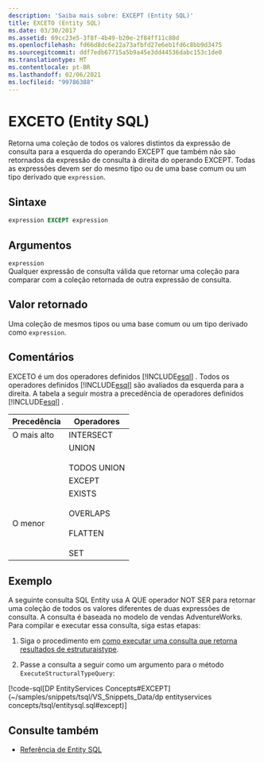 ```yaml
---
description: 'Saiba mais sobre: EXCEPT (Entity SQL)'
title: EXCETO (Entity SQL)
ms.date: 03/30/2017
ms.assetid: 69cc23e5-3f8f-4b49-b20e-2f84ff11c80d
ms.openlocfilehash: fd66d8dc6e22a73afbfd27e6eb1fd6c8bb9d3475
ms.sourcegitcommit: ddf7edb67715a5b9a45e3dd44536dabc153c1de0
ms.translationtype: MT
ms.contentlocale: pt-BR
ms.lasthandoff: 02/06/2021
ms.locfileid: "99786388"
---
```

# <a name="except-entity-sql"></a>EXCETO (Entity SQL)

Retorna uma coleção de todos os valores distintos da expressão de consulta para a esquerda do operando EXCEPT que também não são retornados da expressão de consulta à direita do operando EXCEPT. Todas as expressões devem ser do mesmo tipo ou de uma base comum ou um tipo derivado que `expression`.  
  
## <a name="syntax"></a>Sintaxe  
  
```sql  
expression EXCEPT expression  
```  
  
## <a name="arguments"></a>Argumentos  

 `expression`  
 Qualquer expressão de consulta válida que retornar uma coleção para comparar com a coleção retornada de outra expressão de consulta.  
  
## <a name="return-value"></a>Valor retornado  

 Uma coleção de mesmos tipos ou uma base comum ou um tipo derivado como `expression`.  
  
## <a name="remarks"></a>Comentários  

 EXCETO é um dos operadores definidos [!INCLUDE[esql](../../../../../../includes/esql-md.md)] . Todos os operadores definidos [!INCLUDE[esql](../../../../../../includes/esql-md.md)] são avaliados da esquerda para a direita. A tabela a seguir mostra a precedência de operadores definidos [!INCLUDE[esql](../../../../../../includes/esql-md.md)] .  
  
|Precedência|Operadores|  
|----------------|---------------|  
|O mais alto|INTERSECT|  
||UNION<br /><br /> TODOS UNION|  
||EXCEPT|  
|O menor|EXISTS<br /><br /> OVERLAPS<br /><br /> FLATTEN<br /><br /> SET|  
  
## <a name="example"></a>Exemplo  

 A seguinte consulta SQL Entity usa A QUE operador NOT SER para retornar uma coleção de todos os valores diferentes de duas expressões de consulta. A consulta é baseada no modelo de vendas AdventureWorks. Para compilar e executar essa consulta, siga estas etapas:  
  
1. Siga o procedimento em [como executar uma consulta que retorna resultados de estruturaistype](../how-to-execute-a-query-that-returns-structuraltype-results.md).  
  
2. Passe a consulta a seguir como um argumento para o método `ExecuteStructuralTypeQuery`:  
  
 [!code-sql[DP EntityServices Concepts#EXCEPT](~/samples/snippets/tsql/VS_Snippets_Data/dp entityservices concepts/tsql/entitysql.sql#except)]  
  
## <a name="see-also"></a>Consulte também

- [Referência de Entity SQL](entity-sql-reference.md)
